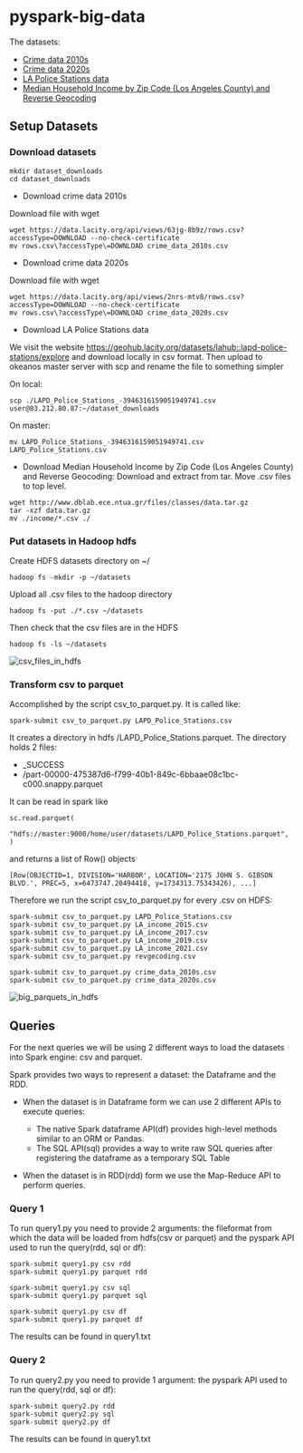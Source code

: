 # pyspark-big-data

The datasets:

- [Crime data 2010s](https://data.lacity.org/api/views/63jg-8b9z/rows.csv?accessType=DOWNLOAD)
- [Crime data 2020s](https://data.lacity.org/api/views/2nrs-mtv8/rows.csv?accessType=DOWNLOAD)
- [LA Police Stations data](https://geohub.lacity.org/datasets/lahub::lapd-police-stations/explore)
- [Median Household Income by Zip Code (Los Angeles County) and Reverse Geocoding](http://www.dblab.ece.ntua.gr/files/classes/data.tar.gz)

## Setup Datasets

### Download datasets
```
mkdir dataset_downloads
cd dataset_downloads
```

- Download crime data 2010s

Download file with wget

```
wget https://data.lacity.org/api/views/63jg-8b9z/rows.csv?accessType=DOWNLOAD --no-check-certificate
mv rows.csv\?accessType\=DOWNLOAD crime_data_2010s.csv
```

- Download crime data 2020s

Download file with wget

```
wget https://data.lacity.org/api/views/2nrs-mtv8/rows.csv?accessType=DOWNLOAD --no-check-certificate
mv rows.csv\?accessType\=DOWNLOAD crime_data_2020s.csv
```

- Download LA Police Stations data

We visit the website https://geohub.lacity.org/datasets/lahub::lapd-police-stations/explore and download locally in csv format. Then upload to okeanos master server with scp and rename the file to something simpler

On local:
```
scp ./LAPD_Police_Stations_-3946316159051949741.csv user@83.212.80.87:~/dataset_downloads
```

On master:
```
mv LAPD_Police_Stations_-3946316159051949741.csv LAPD_Police_Stations.csv
```

- Download Median Household Income by Zip Code (Los Angeles County) and Reverse Geocoding:
Download and extract from tar. Move .csv files to top level.

```
wget http://www.dblab.ece.ntua.gr/files/classes/data.tar.gz
tar -xzf data.tar.gz
mv ./income/*.csv ./
```

### Put datasets in Hadoop hdfs
Create HDFS datasets directory on ~/

```
hadoop fs -mkdir -p ~/datasets
```

Upload all .csv files to the hadoop directory

```
hadoop fs -put ./*.csv ~/datasets
```

Then check that the csv files are in the HDFS

```
hadoop fs -ls ~/datasets
```

![csv_files_in_hdfs](https://github.com/marvlach/pyspark-big-data/assets/59962578/7ce63062-ebb1-4e96-b817-f17daf16e22e)

### Transform csv to parquet

Accomplished by the script csv_to_parquet.py. It is called like:

```
spark-submit csv_to_parquet.py LAPD_Police_Stations.csv
```

It creates a directory in hdfs /LAPD_Police_Stations.parquet. The directory holds 2 files:
- _SUCCESS
- /part-00000-475387d6-f799-40b1-849c-6bbaae08c1bc-c000.snappy.parquet



It can be read in spark like 

```
sc.read.parquet(
    "hdfs://master:9000/home/user/datasets/LAPD_Police_Stations.parquet",
)
```

and returns a list of Row() objects

```
[Row(OBJECTID=1, DIVISION='HARBOR', LOCATION='2175 JOHN S. GIBSON BLVD.', PREC=5, x=6473747.20494418, y=1734313.75343426), ...]
```

Therefore we run the script csv_to_parquet.py for every .csv on HDFS:

```
spark-submit csv_to_parquet.py LAPD_Police_Stations.csv
spark-submit csv_to_parquet.py LA_income_2015.csv
spark-submit csv_to_parquet.py LA_income_2017.csv
spark-submit csv_to_parquet.py LA_income_2019.csv
spark-submit csv_to_parquet.py LA_income_2021.csv
spark-submit csv_to_parquet.py revgecoding.csv

spark-submit csv_to_parquet.py crime_data_2010s.csv
spark-submit csv_to_parquet.py crime_data_2020s.csv
```

![big_parquets_in_hdfs](https://github.com/marvlach/pyspark-big-data/assets/59962578/69886aa2-3710-4563-afb3-4454c64b496b)

## Queries
For the next queries we will be using 2 different ways to load the datasets into Spark engine: csv and parquet. 

Spark provides two ways to represent a dataset: the Dataframe and the RDD. 

- When the dataset is in Dataframe form we can use 2 different APIs to execute queries:

    - The native Spark dataframe API(df) provides high-level methods similar to an ORM or Pandas.
    - The SQL API(sql) provides a way to write raw SQL queries after registering the dataframe as a temporary SQL Table 

- When the dataset is in RDD(rdd) form we use the Map-Reduce API to perform queries.

### Query 1

To run query1.py you need to provide 2 arguments: the fileformat from which the data will be loaded from hdfs(csv or parquet) and the pyspark API used to run the query(rdd, sql or df):

```
spark-submit query1.py csv rdd
spark-submit query1.py parquet rdd

spark-submit query1.py csv sql
spark-submit query1.py parquet sql

spark-submit query1.py csv df
spark-submit query1.py parquet df
```

The results can be found in query1.txt


### Query 2

To run query2.py you need to provide 1 argument: the pyspark API used to run the query(rdd, sql or df):

```
spark-submit query2.py rdd
spark-submit query2.py sql
spark-submit query2.py df
```

The results can be found in query1.txt